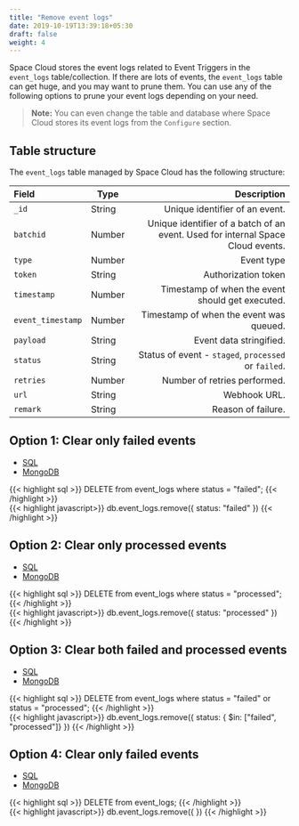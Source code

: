 ```yaml
---
title: "Remove event logs"
date: 2019-10-19T13:39:18+05:30
draft: false
weight: 4
---
```


Space Cloud stores the event logs related to Event Triggers in the `event_logs` table/collection. If there are lots of events, the `event_logs` table can get huge, and you may want to prune them. You can use any of the following options to prune your event logs depending on your need.

> **Note:** You can even change the table and database where Space Cloud stores its event logs from the `Configure` section.

## Table structure

The `event_logs` table managed by Space Cloud has the following structure:

| Field             | Type   |                                                                     Description |
|:------------------|--------|--------------------------------------------------------------------------------:|
| `_id`             | String |                                                  Unique identifier of an event. |
| `batchid`         | Number | Unique identifier of a batch of an event. Used for internal Space Cloud events. |
| `type`            | Number |                                                                      Event type |
| `token`           | String |                                                             Authorization token |
| `timestamp`       | Number |                                Timestamp of when the event should get executed. |
| `event_timestamp` | Number |                                         Timestamp of when the event was queued. |
| `payload`         | String |                                                         Event data stringified. |
| `status`          | String |                            Status of event - `staged`, `processed` or `failed`. |
| `retries`         | Number |                                                    Number of retries performed. |
| `url`             | String |                                                                    Webhook URL. |
| `remark`          | String |                                                              Reason of failure. |

## Option 1: Clear only failed events

<div class="row tabs-wrapper">
  <div class="col s12" style="padding:0">
    <ul class="tabs">
      <li class="tab col s2"><a class="active" href="#option1-sql">SQL</a></li>
      <li class="tab col s2"><a href="#option1-mongo">MongoDB</a></li>
    </ul>
  </div>
  <div id="option1-sql" class="col s12" style="padding:0">
{{< highlight sql >}}
DELETE from event_logs where status = "failed";
{{< /highlight >}}   
  </div>
  <div id="option1-mongo" class="col s12" style="padding:0">
{{< highlight javascript>}}
db.event_logs.remove({ status: "failed" })
{{< /highlight >}}  
  </div>
</div>

## Option 2: Clear only processed events

<div class="row tabs-wrapper">
  <div class="col s12" style="padding:0">
    <ul class="tabs">
      <li class="tab col s2"><a class="active" href="#option2-sql">SQL</a></li>
      <li class="tab col s2"><a href="#option2-mongo">MongoDB</a></li>
    </ul>
  </div>
  <div id="option2-sql" class="col s12" style="padding:0">
{{< highlight sql >}}
DELETE from event_logs where status = "processed";
{{< /highlight >}}   
  </div>
  <div id="option2-mongo" class="col s12" style="padding:0">
{{< highlight javascript>}}
db.event_logs.remove({ status: "processed" })
{{< /highlight >}}  
  </div>
</div>

## Option 3: Clear both failed and processed events

<div class="row tabs-wrapper">
  <div class="col s12" style="padding:0">
    <ul class="tabs">
      <li class="tab col s2"><a class="active" href="#option3-sql">SQL</a></li>
      <li class="tab col s2"><a href="#option3-mongo">MongoDB</a></li>
    </ul>
  </div>
  <div id="option3-sql" class="col s12" style="padding:0">
{{< highlight sql >}}
DELETE from event_logs where status = "failed" or status = "processed";
{{< /highlight >}}   
  </div>
  <div id="option3-mongo" class="col s12" style="padding:0">
{{< highlight javascript>}}
db.event_logs.remove({ status: { $in: ["failed", "processed"]} })
{{< /highlight >}}  
  </div>
</div>

## Option 4: Clear only failed events

<div class="row tabs-wrapper">
  <div class="col s12" style="padding:0">
    <ul class="tabs">
      <li class="tab col s2"><a class="active" href="#option4-sql">SQL</a></li>
      <li class="tab col s2"><a href="#option4-mongo">MongoDB</a></li>
    </ul>
  </div>
  <div id="option4-sql" class="col s12" style="padding:0">
{{< highlight sql >}}
DELETE from event_logs;
{{< /highlight >}}   
  </div>
  <div id="option4-mongo" class="col s12" style="padding:0">
{{< highlight javascript>}}
db.event_logs.remove({ })
{{< /highlight >}}  
  </div>
</div>